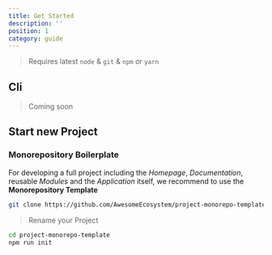 ```yaml
---
title: Get Started
description: ''
position: 1
category: guide
---
```


> Requires latest `node` & `git` & `npm` or `yarn`

## Cli

> Coming soon

## Start new Project

### Monorepository Boilerplate

For developing a full project including the *Homepage*, *Documentation*, reusable *Modules* and the *Application* itself, we recommend to use the **Monorepository Template**

```bash
git clone https://github.com/AwesomeEcosystem/project-monorepo-template.git
```

> Rename your Project

```bash
cd project-monorepo-template
npm run init
```



<!-- [Learn more about the Usage here](/guide/themes) -->

<!-- <code-group>
  <code-block label="npm" active>

  ```bash
  npm install @enjine/core
  ```

  </code-block>
  <code-block label="Yarn">

  ```bash
  yarn add @enjine/core
  ```

  </code-block>
</code-group>

[Learn more about the Usage here](/guide/core) -->
